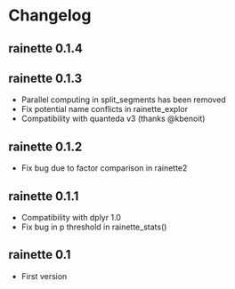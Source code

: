 # Changelog

## rainette 0.1.4

## rainette 0.1.3

- Parallel computing in split_segments has been removed
- Fix potential name conflicts in rainette_explor
- Compatibility with quanteda v3 (thanks @kbenoit)

## rainette 0.1.2

- Fix bug due to factor comparison in rainette2

## rainette 0.1.1

- Compatibility with dplyr 1.0
- Fix bug in p threshold in rainette_stats()

## rainette 0.1

- First version

